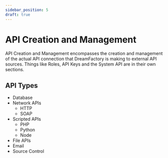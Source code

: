 ```yaml
---
sidebar_position: 5
draft: true
---
```


# API Creation and Management

API Creation and Management encompasses the creation and management of the actual API connection that DreamFactory is making to external API sources. Things like Roles, API Keys and the System API are in their own sections. 

## API Types

- Database
- Network APIs
    - HTTP
    - SOAP
- Scripted APIs
    - PHP
    - Python
    - Node
- File APIs
- Email
- Source Control

